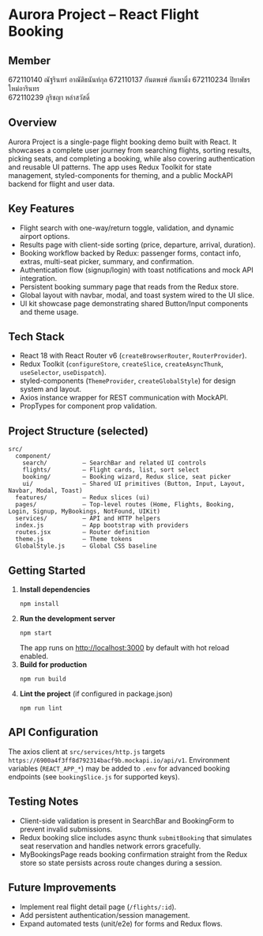 Aurora Project – React Flight Booking 
=========================================
Member
--------
672110140 ณัฐรินทร์ อาณัติธนันท์กุล 
672110137 กันตพงษ์ กันหามิ่ง 
672110234 ปิยาพัชร ใหม่อารินทร  
672110239 ภูริชญา หลำสวัสดิ์


Overview
--------
Aurora Project is a single-page flight booking demo built with React. It showcases a complete user journey from searching flights, sorting results, picking seats, and completing a booking, while also covering authentication and reusable UI patterns. The app uses Redux Toolkit for state management, styled-components for theming, and a public MockAPI backend for flight and user data.

Key Features
------------
- Flight search with one-way/return toggle, validation, and dynamic airport options.
- Results page with client-side sorting (price, departure, arrival, duration).
- Booking workflow backed by Redux: passenger forms, contact info, extras, multi-seat picker, summary, and confirmation.
- Authentication flow (signup/login) with toast notifications and mock API integration.
- Persistent booking summary page that reads from the Redux store.
- Global layout with navbar, modal, and toast system wired to the UI slice.
- UI kit showcase page demonstrating shared Button/Input components and theme usage.

Tech Stack
----------
- React 18 with React Router v6 (`createBrowserRouter`, `RouterProvider`).
- Redux Toolkit (`configureStore`, `createSlice`, `createAsyncThunk`, `useSelector`, `useDispatch`).
- styled-components (`ThemeProvider`, `createGlobalStyle`) for design system and layout.
- Axios instance wrapper for REST communication with MockAPI.
- PropTypes for component prop validation.

Project Structure (selected)
----------------------------
```
src/
  component/
    search/          – SearchBar and related UI controls
    flights/         – Flight cards, list, sort select
    booking/         – Booking wizard, Redux slice, seat picker
    ui/              – Shared UI primitives (Button, Input, Layout, Navbar, Modal, Toast)
  features/          – Redux slices (ui)
  pages/             – Top-level routes (Home, Flights, Booking, Login, Signup, MyBookings, NotFound, UIKit)
  services/          – API and HTTP helpers
  index.js           – App bootstrap with providers
  routes.jsx         – Router definition
  theme.js           – Theme tokens
  GlobalStyle.js     – Global CSS baseline
```

Getting Started
---------------
1. **Install dependencies**
   ```
   npm install
   ```
2. **Run the development server**
   ```
   npm start
   ```
   The app runs on <http://localhost:3000> by default with hot reload enabled.
3. **Build for production**
   ```
   npm run build
   ```
4. **Lint the project** (if configured in package.json)
   ```
   npm run lint
   ```

API Configuration
-----------------
The axios client at `src/services/http.js` targets `https://6900a4f3ff8d792314bacf9b.mockapi.io/api/v1`. Environment variables (`REACT_APP_*`) may be added to `.env` for advanced booking endpoints (see `bookingSlice.js` for supported keys).

Testing Notes
-------------
- Client-side validation is present in SearchBar and BookingForm to prevent invalid submissions.
- Redux booking slice includes async thunk `submitBooking` that simulates seat reservation and handles network errors gracefully.
- MyBookingsPage reads booking confirmation straight from the Redux store so state persists across route changes during a session.

Future Improvements
-------------------
- Implement real flight detail page (`/flights/:id`).
- Add persistent authentication/session management.
- Expand automated tests (unit/e2e) for forms and Redux flows.
